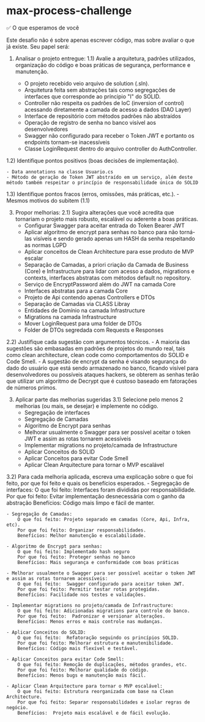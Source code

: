 # max-process-challenge

✅ O que esperamos de você

Este desafio não é sobre apenas escrever código, mas sobre avaliar o que já existe. Seu papel será:

1) Analisar o projeto entregue:
  1.1) Avalie a arquitetura, padrões utilizados, organização do código e boas práticas de segurança, performance e manutenção.

    - O projeto recebido veio arquivo de solution (.sln).
    - Arquitetura feita sem abstrações tais como segregações de interfaces que corresponde ao príncipio "I" do SOLID.
    - Controller não respeita os padrões de IoC (inversion of control) acessando diretamente a camada de acesso a dados (DAO Layer)
    - Interface de repositório com métodos padrões não abstraídos
    - Operação de registro de senha no banco visível aos desenvolvedores
    - Swagger não configurado para receber o Token JWT e portanto os endpoints tornam-se inacessíveis
    - Classe LoginRequest dentro do arquivo controller do AuthController.
   
  1.2) Identifique pontos positivos (boas decisões de implementação).

    - Data annotations na classe Usuario.cs
    - Método de geração de Token JWT abstraído em um serviço, além deste método também respeitar o princípio de responsabilidade única do SOLID
 
  1.3) Identifique pontos fracos (erros, omissões, más práticas, etc.).
    - Mesmos motivos do subitem (1.1)

3) Propor melhorias:
  2.1) Sugira alterações que você acredita que tornariam o projeto mais robusto, escalável ou aderente a boas práticas.
    - Configurar Swagger para aceitar entrada do Token Bearer JWT
    - Aplicar algoritmo de encrypt para senhas no banco para não torná-las visíveis e sendo gerado apenas um HASH da senha respeitando as normas LGPD
    - Aplicar conceitos de Clean Architecture para esse produto de MVP escalar
    - Separação de Camadas, a priori criação da Camada de Business (Core) e Infrastructure para lidar com acesso a dados, migrations e contexts, interfaces abstratas com métodos default no repository.
    - Serviço de EncryptPassword além do JWT na camada Core
    - Interfaces abstratas para a camada Core
    - Projeto de Api contendo apenas Controllers e DTOs
    - Separação de Camadas via CLASS Libray
    - Entidades de Domínio na camada Infrastructure
    - Migrations na camada Infrastructure
    - Mover LoginRequest para uma folder de DTOs
    - Folder de DTOs segredada com Requests e Responses

  2.2) Justifique cada sugestão com argumentos técnicos.
    - A maioria das sugestões são embasadas em padrões de projetos do mundo real, tais como clean architecture, clean code como comportamentos do SOLID e Code Smell.
    - A sugestão de encrypt da senha é visando segurança do dado do usuário que está sendo armazenado no banco, ficando visível para desenvolvedores ou possíveis ataques hackers,
    se obterem as senhas terão que utilizar um algoritmo de Decrypt que é custoso baseado em fatorações de números primos.


3) Aplicar parte das melhorias sugeridas
  3.1) Selecione pelo menos 2 melhorias (ou mais, se desejar) e implemente no código.
    - Segregação de interfaces
    - Segregação de Camadas
    - Algoritmo de Encrypt para senhas
    - Melhorar usualmente o Swagger para ser possível aceitar o token JWT e assim as rotas tornarem acessíveis
    - Implementar migrations no projeto/camada de Infrastructure
    - Aplicar Conceitos do SOLID
    - Aplicar Conceitos para evitar Code Smell
    - Aplicar Clean Arquitecture para tornar o MVP escalável

  3.2) Para cada melhoria aplicada, escreva uma explicação sobre o que foi feito, por que foi feito e quais os benefícios esperados.
    - Segregação de interfaces:
        O que foi feito:  Interfaces foram divididas por responsabilidade.
        Por que foi feito: Evitar implementação desnecessária com o ganho da abstração
        Benefícios: Código mais limpo e fácil de manter.

    - Segregação de Camadas:
        O que foi feito: Projeto separado em camadas (Core, Api, Infra, etc).
        Por que foi feito: Organizar responsabilidades.
        Benefícios: Melhor manutenção e escalabilidade.
        
    - Algoritmo de Encrypt para senhas:
        O que foi feito: Implementado hash seguro
        Por que foi feito: Proteger senhas no banco
        Benefícios: Mais segurança e conformidade com boas práticas
        
    - Melhorar usualmente o Swagger para ser possível aceitar o token JWT e assim as rotas tornarem acessíveis:
        O que foi feito:  Swagger configurado para aceitar token JWT.
        Por que foi feito: Permitir testar rotas protegidas.
        Benefícios: Facilidade nos testes e validações.
        
    - Implementar migrations no projeto/camada de Infrastructure:
        O que foi feito: Adicionadas migrations para controle do banco.
        Por que foi feito:  Padronizar e versionar alterações.
        Benefícios: Menos erros e mais controle nas mudanças.
        
    - Aplicar Conceitos do SOLID:
        O que foi feito:  Refatoração seguindo os princípios SOLID.
        Por que foi feito: Melhorar estrutura e manutenibilidade.
        Benefícios: Código mais flexível e testável.
        
    - Aplicar Conceitos para evitar Code Smell:
        O que foi feito: Remoção de duplicações, métodos grandes, etc.
        Por que foi feito: Melhorar qualidade do código.
        Benefícios: Menos bugs e manutenção mais fácil.
        
    - Aplicar Clean Arquitecture para tornar o MVP escalável:
        O que foi feito: Estrutura reorganizada com base na Clean Architecture.
        Por que foi feito: Separar responsabilidades e isolar regras de negócio.
        Benefícios:  Projeto mais escalável e de fácil evolução.
        

